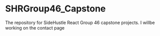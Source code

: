 # SHRGroup46_Capstone
The repository for SideHustle React Group 46 capstone projects.
I willbe working on the contact page
